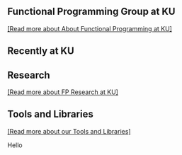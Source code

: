 ## Functional Programming Group at KU


<a class="teaser" href="/About">[Read more about About Functional Programming at KU]</a>

## Recently at KU

<div class="fpg-recently-5"> </div> 

## Research

<a class="teaser" href="/Research">[Read more about FP Research at KU]</a>

## Tools and Libraries

<a class="teaser" href="/Software">[Read more about our Tools and Libraries]</a>

Hello



